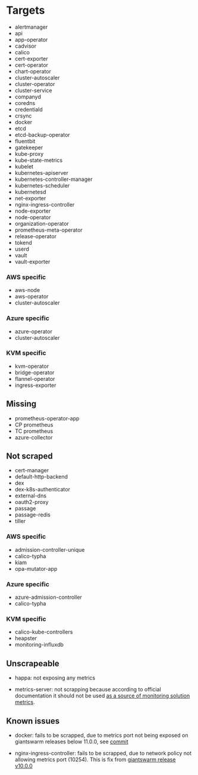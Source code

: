 # Targets

- alertmanager
- api
- app-operator
- cadvisor
- calico
- cert-exporter
- cert-operator
- chart-operator
- cluster-autoscaler
- cluster-operator
- cluster-service
- companyd
- coredns
- credentiald
- crsync
- docker
- etcd
- etcd-backup-operator
- fluentbit
- gatekeeper
- kube-proxy
- kube-state-metrics
- kubelet
- kubernetes-apiserver
- kubernetes-controller-manager
- kubernetes-scheduler
- kubernetesd
- net-exporter
- nginx-ingress-controller
- node-exporter
- node-operator
- organization-operator
- prometheus-meta-operator
- release-operator
- tokend
- userd
- vault
- vault-exporter

### AWS specific

- aws-node
- aws-operator
- cluster-autoscaler

### Azure specific

- azure-operator
- cluster-autoscaler

### KVM specific

- kvm-operator
- bridge-operator
- flannel-operator
- ingress-exporter

## Missing

- prometheus-operator-app
- CP prometheus
- TC prometheus
- azure-collector

## Not scraped

- cert-manager
- default-http-backend
- dex
- dex-k8s-authenticator
- external-dns
- oauth2-proxy
- passage
- passage-redis
- tiller

### AWS specific

- admission-controller-unique
- calico-typha
- kiam
- opa-mutator-app

### Azure specific

- azure-admission-controller
- calico-typha

### KVM specific

- calico-kube-controllers
- heapster
- monitoring-influxdb

## Unscrapeable

* happa: not exposing any metrics

* metrics-server: not scrapping because according to official documentation it should not be used [as a source of monitoring solution metrics](https://github.com/kubernetes-sigs/metrics-server#kubernetes-metrics-server).

## Known issues

* docker: fails to be scrapped, due to metrics port not being exposed on giantswarm releases below 11.0.0, see [commit](https://github.com/giantswarm/k8scloudconfig/commit/6ecc07e665c3e854dfa8be102a8c6446d1d9dc3c#diff-be6122463e3fe598d118a80e09254d3d)

* nginx-ingress-controller: fails to be scrapped, due to network policy not allowing metrics port (10254). This is fix from [giantswarm release v10.0.0](https://github.com/giantswarm/releases/tree/master/aws/archived/v10.1.0)

